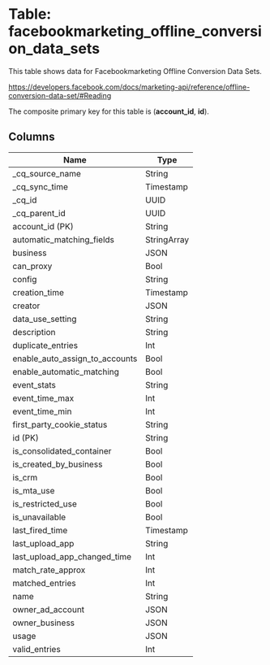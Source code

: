 # Table: facebookmarketing_offline_conversion_data_sets

This table shows data for Facebookmarketing Offline Conversion Data Sets.

https://developers.facebook.com/docs/marketing-api/reference/offline-conversion-data-set/#Reading

The composite primary key for this table is (**account_id**, **id**).

## Columns

| Name          | Type          |
| ------------- | ------------- |
|_cq_source_name|String|
|_cq_sync_time|Timestamp|
|_cq_id|UUID|
|_cq_parent_id|UUID|
|account_id (PK)|String|
|automatic_matching_fields|StringArray|
|business|JSON|
|can_proxy|Bool|
|config|String|
|creation_time|Timestamp|
|creator|JSON|
|data_use_setting|String|
|description|String|
|duplicate_entries|Int|
|enable_auto_assign_to_accounts|Bool|
|enable_automatic_matching|Bool|
|event_stats|String|
|event_time_max|Int|
|event_time_min|Int|
|first_party_cookie_status|String|
|id (PK)|String|
|is_consolidated_container|Bool|
|is_created_by_business|Bool|
|is_crm|Bool|
|is_mta_use|Bool|
|is_restricted_use|Bool|
|is_unavailable|Bool|
|last_fired_time|Timestamp|
|last_upload_app|String|
|last_upload_app_changed_time|Int|
|match_rate_approx|Int|
|matched_entries|Int|
|name|String|
|owner_ad_account|JSON|
|owner_business|JSON|
|usage|JSON|
|valid_entries|Int|